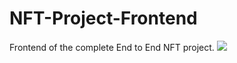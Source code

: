 # NFT-Project-Frontend
Frontend of the complete End to End NFT project.
![](https://github.com/shivsharan10/NFT-Project-Frontend/main/banner.png)
